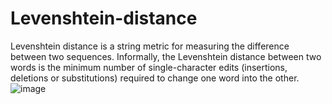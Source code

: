 # Levenshtein-distance
Levenshtein distance is a string metric for measuring the difference between two sequences. Informally, the Levenshtein distance between two words is the minimum number of single-character edits (insertions, deletions or substitutions) required to change one word into the other.
![image](https://github.com/user-attachments/assets/56ff23a4-5b4e-4f22-9366-2a3796625786)
